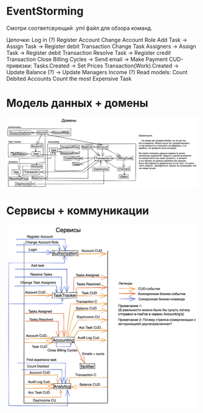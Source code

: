 # EventStorming
Смотри соответсвующий .yml файл для обзора команд.

Цепочки:
  Log in (?)
  Register Account
  Change Account Role
  Add Task              -> Assign Task -> Register debit Transaction
  Change Task Assigners -> Assign Task -> Register debit Transaction
  Resolve Task -> Register credit Transaction
  Close Billing Cycles -> Send email
                       -> Make Payment
CUD-привязки:
  Tasks.Created -> Set Prices
  Transaction(Work).Created -> Update Balance (?)
                            -> Update Managers Income (?)
Read models:
  Count Debited Accounts
  Count the most Expensive Task

# Модель данных + домены
![Alt text](design/schemes/Data_Model.png)

# Сервисы + коммуникации
![Alt text](design/schemes/Services.png)
